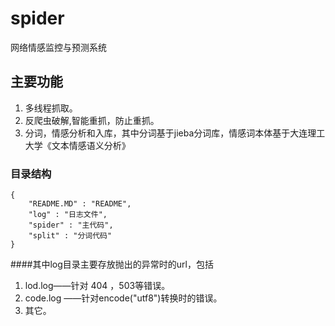 # spider
网络情感监控与预测系统

## 主要功能
1. 多线程抓取。
2. 反爬虫破解,智能重抓，防止重抓。
3. 分词，情感分析和入库，其中分词基于jieba分词库，情感词本体基于大连理工大学《文本情感语义分析》

### 目录结构
```
{
	"README.MD" : "README",
	"log" : "日志文件",
	"spider" : "主代码",
	"split" : "分词代码"
}
```
####其中log目录主要存放抛出的异常时的url，包括

1. lod.log——针对 404 ，503等错误。
2. code.log ——针对encode("utf8")转换时的错误。
3. 其它。
